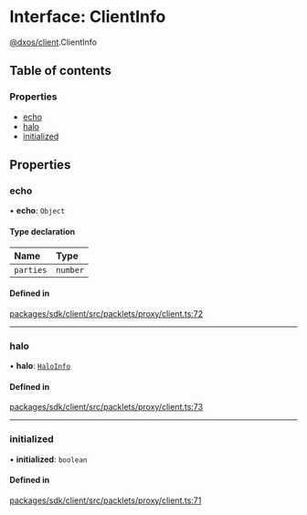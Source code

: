 # Interface: ClientInfo

[@dxos/client](../modules/dxos_client.md).ClientInfo

## Table of contents

### Properties

- [echo](dxos_client.ClientInfo.md#echo)
- [halo](dxos_client.ClientInfo.md#halo)
- [initialized](dxos_client.ClientInfo.md#initialized)

## Properties

### echo

• **echo**: `Object`

#### Type declaration

| Name | Type |
| :------ | :------ |
| `parties` | `number` |

#### Defined in

[packages/sdk/client/src/packlets/proxy/client.ts:72](https://github.com/dxos/dxos/blob/32ae9b579/packages/sdk/client/src/packlets/proxy/client.ts#L72)

___

### halo

• **halo**: [`HaloInfo`](dxos_client.HaloInfo.md)

#### Defined in

[packages/sdk/client/src/packlets/proxy/client.ts:73](https://github.com/dxos/dxos/blob/32ae9b579/packages/sdk/client/src/packlets/proxy/client.ts#L73)

___

### initialized

• **initialized**: `boolean`

#### Defined in

[packages/sdk/client/src/packlets/proxy/client.ts:71](https://github.com/dxos/dxos/blob/32ae9b579/packages/sdk/client/src/packlets/proxy/client.ts#L71)
